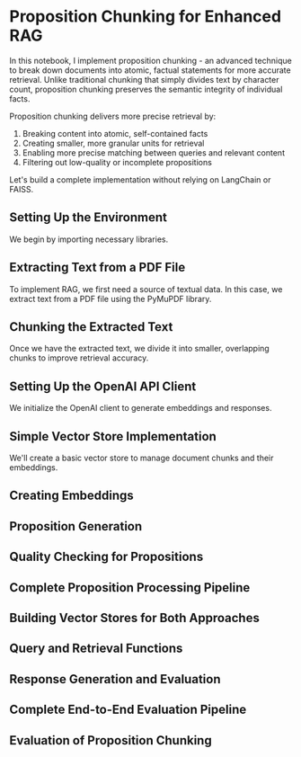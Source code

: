 # Proposition Chunking for Enhanced RAG

In this notebook, I implement proposition chunking - an advanced technique to break down documents into atomic, factual statements for more accurate retrieval. Unlike traditional chunking that simply divides text by character count, proposition chunking preserves the semantic integrity of individual facts.

Proposition chunking delivers more precise retrieval by:

1. Breaking content into atomic, self-contained facts
2. Creating smaller, more granular units for retrieval
3. Enabling more precise matching between queries and relevant content
4. Filtering out low-quality or incomplete propositions

Let's build a complete implementation without relying on LangChain or FAISS.

## Setting Up the Environment
We begin by importing necessary libraries.

## Extracting Text from a PDF File
To implement RAG, we first need a source of textual data. In this case, we extract text from a PDF file using the PyMuPDF library.

## Chunking the Extracted Text
Once we have the extracted text, we divide it into smaller, overlapping chunks to improve retrieval accuracy.

## Setting Up the OpenAI API Client
We initialize the OpenAI client to generate embeddings and responses.

## Simple Vector Store Implementation
We'll create a basic vector store to manage document chunks and their embeddings.

## Creating Embeddings

## Proposition Generation

## Quality Checking for Propositions

## Complete Proposition Processing Pipeline

## Building Vector Stores for Both Approaches

## Query and Retrieval Functions

## Response Generation and Evaluation

## Complete End-to-End Evaluation Pipeline

## Evaluation of Proposition Chunking
